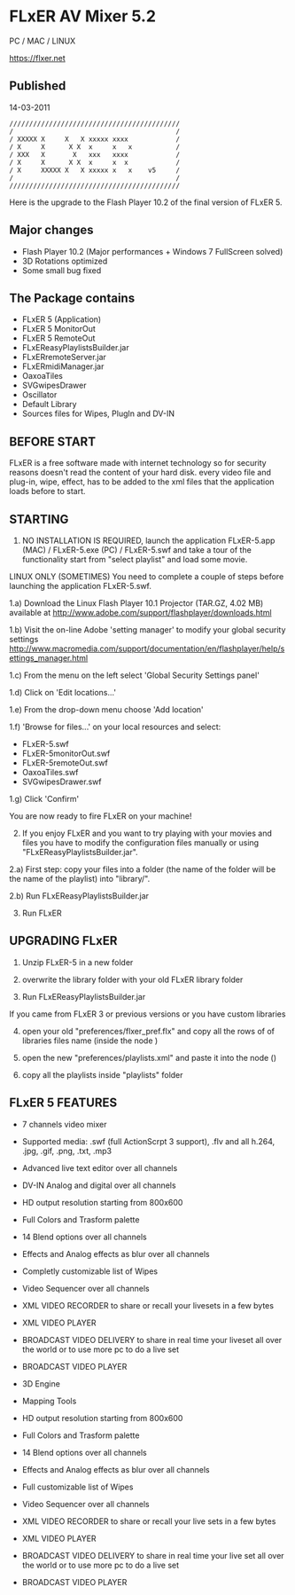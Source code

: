 FLxER AV Mixer 5.2
=============
PC / MAC / LINUX

https://flxer.net

Published
------------
14-03-2011

```
///////////////////////////////////////////
/                                         /
/ XXXXX X     X   X xxxxx xxxx            /
/ X     X      X X  x     x   x           /
/ XXX   X       X   xxx   xxxx            /
/ X     X      X X  x     x  x            /
/ X     XXXXX X   X xxxxx x   x    v5     /
/                                         /
///////////////////////////////////////////
```

Here is the upgrade to the Flash Player 10.2 of the final version of FLxER 5.

Major changes
------------
- Flash Player 10.2 (Major performances + Windows 7 FullScreen solved)
- 3D Rotations optimized
- Some small bug fixed

The Package contains
------------
- FLxER 5 (Application)
- FLxER 5 MonitorOut
- FLxER 5 RemoteOut
- FLxEReasyPlaylistsBuilder.jar
- FLxERremoteServer.jar
- FLxERmidiManager.jar
- OaxoaTiles
- SVGwipesDrawer
- Oscillator
- Default Library
- Sources files for Wipes, PlugIn and DV-IN

BEFORE START
------------
FLxER is a free software made with internet technology so for security reasons doesn't read the content of your hard disk. every video file and plug-in, wipe, effect, has to be added to the xml files that the application loads before to start.

STARTING
------------
1) NO INSTALLATION IS REQUIRED, launch the application FLxER-5.app (MAC) / FLxER-5.exe (PC) / FLxER-5.swf and take a tour of the functionality start from "select playlist" and load some movie.

LINUX ONLY (SOMETIMES)
You need to complete a couple of steps before launching the application FLxER-5.swf.

1.a) Download the Linux Flash Player 10.1 Projector (TAR.GZ, 4.02 MB) 
available at http://www.adobe.com/support/flashplayer/downloads.html

1.b) Visit the on-line Adobe 'setting manager' to modify your global security settings
http://www.macromedia.com/support/documentation/en/flashplayer/help/settings_manager.html

1.c) From the menu on the left select 'Global Security Settings panel'

1.d) Click on 'Edit locations...'

1.e) From the drop-down menu choose 'Add location'

1.f) 'Browse for files...' on your local resources and select:
- FLxER-5.swf
- FLxER-5monitorOut.swf
- FLxER-5remoteOut.swf
- OaxoaTiles.swf
- SVGwipesDrawer.swf

1.g) Click 'Confirm'

You are now ready to fire FLxER on your machine!


2) If you enjoy FLxER and you want to try playing with your movies and files you have to modify the configuration files manually or using "FLxEReasyPlaylistsBuilder.jar".

2.a) First step: copy your files into a folder (the name of the folder will be the name of the playlist) into "library/".

2.b) Run FLxEReasyPlaylistsBuilder.jar

3) Run FLxER


UPGRADING FLxER
------------
1) Unzip FLxER-5 in a new folder

2) overwrite the library folder with your old FLxER library folder

3) Run FLxEReasyPlaylistsBuilder.jar

If you came from FLxER 3 or previous versions or you have custom libraries

4) open your old "preferences/flxer_pref.flx" and copy all the rows of of libraries files name (inside the node <libraries>)

5) open the new "preferences/playlists.xml" and paste it into the node (<playlists>)

6) copy all the playlists inside "playlists" folder


FLxER 5 FEATURES
------------
- 7 channels video mixer

- Supported media: .swf (full ActionScrpt 3 support), .flv and all h.264, .jpg, .gif, .png, .txt, .mp3

- Advanced live text editor over all channels

- DV-IN Analog and digital over all channels

- HD output resolution starting from 800x600

- Full Colors and Trasform palette

- 14 Blend options over all channels

- Effects and Analog effects as blur over all channels

- Completly customizable list of Wipes

- Video Sequencer  over all channels

- XML VIDEO RECORDER to share or recall your livesets in a few bytes

- XML VIDEO PLAYER

- BROADCAST VIDEO DELIVERY to share in real time your liveset all over the world or to use more pc to do a live set

- BROADCAST VIDEO PLAYER

- 3D Engine

- Mapping Tools

- HD output resolution starting from 800x600

- Full Colors and Trasform palette

- 14 Blend options over all channels

- Effects and Analog effects as blur over all channels

- Full customizable list of Wipes

- Video Sequencer  over all channels

- XML VIDEO RECORDER to share or recall your live sets in a few bytes

- XML VIDEO PLAYER

- BROADCAST VIDEO DELIVERY to share in real time your live set all over the world or to use more pc to do a live set

- BROADCAST VIDEO PLAYER
